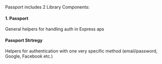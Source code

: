 Passport includes 2 Library Components:
#### 1. Passport 
General helpers for handling auth in Express aps

#### Passport Strtregy
Helpers for authentication with one very specific method (email/password, Google, Facebook etc.)

